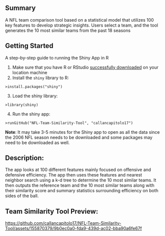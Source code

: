 ## Summary

A NFL team comparison tool based on a statistical model that utilizes 100 key features to develop strategic insights. Users select a team, and the tool generates the 10 most similar teams from the past 18 seasons

## Getting Started
A step-by-step guide to running the Shiny App in R

1. Make sure that you have R or RStudio [successfully downloaded](https://rstudio-education.github.io/hopr/starting.html) on your location machine
1. Install the `shiny` library to R: 
```
>install.packages("shiny")
```
3. Load the shiny library: 
```
>library(shiny)
```
4. Run the shiny app: 
```
>runGitHub("NFL-Team-Similarity-Tool", "callancapitolo17")
```
**Note**: It may take 3-5 minutes for the Shiny app to open as all the data since the 2006 NFL season needs to be downloaded and some packages may need to be downloaded as well.

## Description:
The app looks at 100 different features mainly focused on offensive and defensive efficiency.  The app then uses these features and nearest neighbor search using a k-d tree to determine the 10 most similar teams. It then outputs the reference team and the 10 most similar teams along with their similarity score and summary statistics surrounding efficiency on both sides of the ball.



## Team Similarity Tool Preview:


https://github.com/callancapitolo17/NFL-Team-Similarity-Tool/assets/155870379/9b0ec0a0-fda9-439d-ac02-bba90a6fe67f





